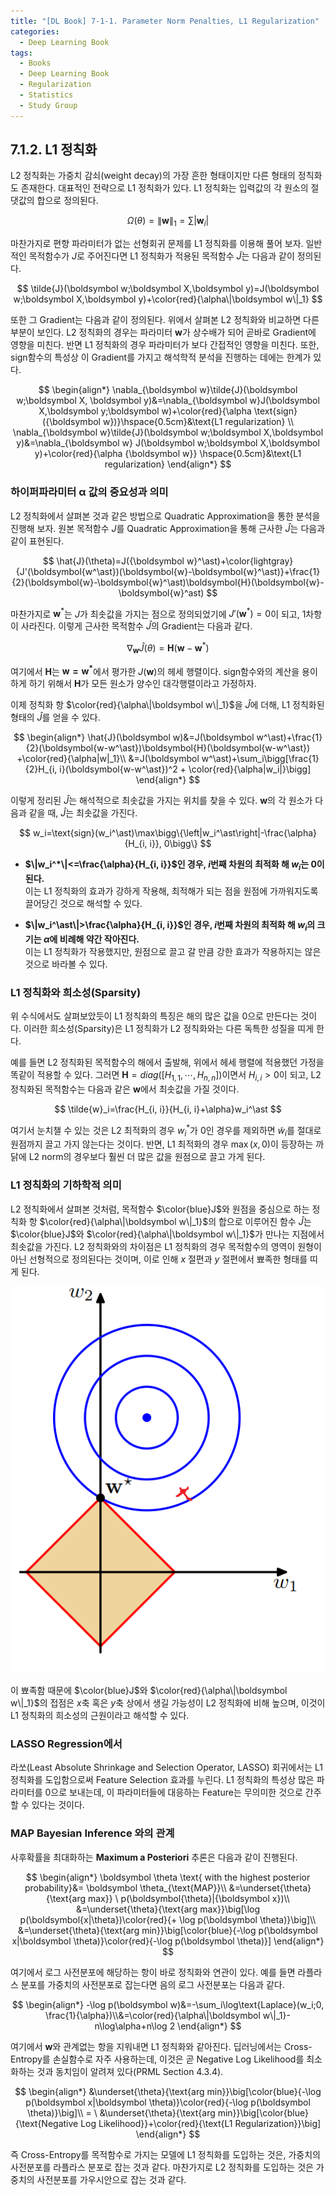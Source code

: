 ```yaml
---
title: "[DL Book] 7-1-1. Parameter Norm Penalties, L1 Regularization"
categories:
  - Deep Learning Book
tags:
  - Books
  - Deep Learning Book
  - Regularization
  - Statistics
  - Study Group
---
```


## 7.1.2. L1 정칙화

L2 정칙화는 가중치 감쇠(weight decay)의 가장 흔한 형태이지만 다른 형태의 정칙화도 존재한다. 대표적인 전략으로 L1 정칙화가 있다. L1 정칙화는 입력값의 각 원소의 절댓값의 합으로 정의된다.

$$
\Omega(\theta)=\|\boldsymbol w\|_1=\sum|\boldsymbol{w}_i|
$$

마찬가지로 편향 파라미터가 없는 선형회귀 문제를 L1 정칙화를 이용해 풀어 보자. 일반적인 목적함수가 $J$로 주어진다면 L1 정칙화가 적용된 목적함수 $\tilde{J}$는 다음과 같이 정의된다.

$$
\tilde{J}(\boldsymbol w;\boldsymbol X,\boldsymbol y)=J(\boldsymbol w;\boldsymbol X,\boldsymbol y)+\color{red}{\alpha\|\boldsymbol w\|_1}
$$

또한 그 Gradient는 다음과 같이 정의된다. 위에서 살펴본 L2 정칙화와 비교하면 다른 부분이 보인다. L2 정칙화의 경우는 파라미터 $\boldsymbol w$가 상수배가 되어 곧바로 Gradient에 영향을 미친다. 반면 L1 정칙화의 경우 파라미터가 보다 간접적인 영향을 미친다. 또한, $\text{sign}$함수의 특성상 이 Gradient를 가지고 해석학적 분석을 진행하는 데에는 한계가 있다.

$$
\begin{align*}
\nabla_{\boldsymbol w}\tilde{J}(\boldsymbol w;\boldsymbol X, \boldsymbol y)&=\nabla_{\boldsymbol w}J(\boldsymbol X,\boldsymbol y;\boldsymbol w)+\color{red}{\alpha \text{sign}({\boldsymbol w})}\hspace{0.5cm}&\text{L1 regularization} \\
\nabla_{\boldsymbol w}\tilde{J}(\boldsymbol w;\boldsymbol X,\boldsymbol y)&=\nabla_{\boldsymbol w} J(\boldsymbol w;\boldsymbol X,\boldsymbol y)+\color{red}{\alpha {\boldsymbol w}} \hspace{0.5cm}&\text{L1 regularization}
\end{align*}
$$



### 하이퍼파라미터 $\boldsymbol \alpha$ 값의 중요성과 의미

L2 정칙화에서 살펴본 것과 같은 방법으로 Quadratic Approximation을 통한 분석을 진행해 보자. 원본 목적함수 $J$를 Quadratic Approximation을 통해 근사한 $\hat{J}$는 다음과 같이 표현된다.

$$
\hat{J}(\theta)=J({\boldsymbol w}^\ast)+\color{lightgray}{J'(\boldsymbol{w^\ast})(\boldsymbol{w}-\boldsymbol{w}^\ast)}+\frac{1}{2}(\boldsymbol{w}-\boldsymbol{w}^\ast)\boldsymbol{H}(\boldsymbol{w}-\boldsymbol{w}^ast)
$$

마찬가지로 $\boldsymbol w^*$는 $J$가 최솟값을 가지는 점으로 정의되었기에 $J'(\boldsymbol w^\ast)=0$이 되고, 1차항이 사라진다. 이렇게 근사한 목적함수 $\hat{J}$의 Gradient는 다음과 같다.

$$
\nabla_{\boldsymbol w}\hat{J}(\theta) = \boldsymbol{H}(\boldsymbol{w}-\boldsymbol{w}^\ast)
$$

여기에서 $\boldsymbol H$는 $\boldsymbol{w=w^\ast}$에서 평가한 $J(\boldsymbol w)$의 헤세 행렬이다. $\text{sign}$함수와의 계산을 용이하게 하기 위해서 $\boldsymbol H$가 모든 원소가 양수인 대각행렬이라고 가정하자. 

이제 정칙화 항 $\color{red}{\alpha\|\boldsymbol w\|_1}$을 $\hat{J}$에 더해, L1 정칙화된 형태의 $\hat{J}$를 얻을 수 있다.

$$
\begin{align*}
\hat{J}(\boldsymbol w)&=J(\boldsymbol w^\ast)+\frac{1}{2}(\boldsymbol{w-w^\ast})\boldsymbol{H}(\boldsymbol{w-w^\ast}) +\color{red}{\alpha|w|_1}\\
&=J(\boldsymbol w^\ast)+\sum_i\bigg[\frac{1}{2}H_{i, i}(\boldsymbol{w-w^\ast})^2 + \color{red}{\alpha|w_i|}\bigg]
\end{align*}
$$

이렇게 정리된 $\hat{J}$는 해석적으로 최솟값을 가지는 위치를 찾을 수 있다. $\boldsymbol w$의 각 원소가 다음과 같을 때, $\hat{J}$는 최솟값을 가진다.

$$
w_i=\text{sign}(w_i^\ast)\max\bigg\{\left|w_i^\ast\right|-\frac{\alpha}{H_{i, i}}, 0\bigg\}
$$

* **$\|w_i^*\|<=\frac{\alpha}{H_{i, i}}$인 경우, $i$번째 차원의 최적화 해 $w_i$는 0이 된다.**\
    이는 L1 정칙화의 효과가 강하게 작용해, 최적해가 되는 점을 원점에 가까워지도록 끌어당긴 것으로 해석할 수 있다.
    
- **$\|w_i^\ast\|>\frac{\alpha}{H_{i, i}}$인 경우, $i$번째 차원의 최적화 해 $w_i$의 크기는 $\alpha$에 비례해 약간 작아진다.**\
    이는 L1 정칙화가 작용했지만, 원점으로 끌고 갈 만큼 강한 효과가 작용하지는 않은 것으로 바라볼 수 있다.
    

### L1 정칙화와 희소성(Sparsity)

위 수식에서도 살펴보았듯이 L1 정칙화의 특징은 해의 많은 값을 0으로 만든다는 것이다. 이러한 희소성(Sparsity)은 L1 정칙화가 L2 정칙화와는 다른 독특한 성질을 띠게 한다.

예를 들면 L2 정칙화된 목적함수의 해에서 출발해, 위에서 헤세 행렬에 적용했던 가정을 똑같이 적용할 수 있다. 그러면 $\boldsymbol H=diag([H_{1, 1},\cdots,H_{n, n}])$이면서 $H_{i, i} > 0$이 되고, L2 정칙화된 목적함수는 다음과 같은 $\boldsymbol w$에서 최솟값을 가질 것이다.

$$
\tilde{w}_i=\frac{H_{i, i}}{H_{i, i}+\alpha}w_i^\ast
$$

여기서 눈치챌 수 있는 것은 L2 최적화의 경우 $w^\ast_i$가 0인 경우를 제외하면 $\tilde{w}_i$를 절대로 원점까지 끌고 가지 않는다는 것이다. 반면, L1 최적화의 경우 $\max(x, 0)$이 등장하는 까닭에 L2 norm의 경우보다 훨씬 더 많은 값을 원점으로 끌고 가게 된다.

### L1 정칙화의 기하학적 의미

L2 정칙화에서 살펴본 것처럼, 목적함수 $\color{blue}J$와 원점을 중심으로 하는 정칙화 항 $\color{red}{\alpha\|\boldsymbol w\|_1}$의 합으로 이루어진 함수 $\hat{J}$는 $\color{blue}J$와 $\color{red}{\alpha\|\boldsymbol w\|_1}$가 만나는 지점에서 최솟값을 가진다. L2 정칙화와의 차이점은 L1 정칙화의 경우 목적함수의 영역이 원형이 아닌 선형적으로 정의된다는 것이며, 이로 인해 $x$ 절편과 $y$ 절편에서 뾰족한 형태를 띠게 된다. 

![Untitled](/assets/images/dlbook/7/4.png)

이 뾰족함 때문에 $\color{blue}J$와 $\color{red}{\alpha\|\boldsymbol w\|_1}$의 접점은 $x$축 혹은 $y$축 상에서 생길 가능성이 L2 정칙화에 비해 높으며, 이것이 L1 정칙화의 희소성의 근원이라고 해석할 수 있다.

### LASSO Regression에서

라쏘(Least Absolute Shrinkage and Selection Operator, LASSO) 회귀에서는 L1 정칙화를 도입함으로써 Feature Selection 효과를 누린다. L1 정칙화의 특성상 많은 파라미터를 0으로 보내는데, 이 파라미터들에 대응하는 Feature는 무의미한 것으로 간주할 수 있다는 것이다.

### MAP Bayesian Inference 와의 관계

사후확률을 최대화하는 **Maximum a Posteriori** 추론은 다음과 같이 진행된다.

$$
\begin{align*}
\boldsymbol \theta \text{ with the highest posterior probability}&= \boldsymbol \theta_{\text{MAP}}\\
&=\underset{\theta}{\text{arg max}} \ p(\boldsymbol{\theta}|{\boldsymbol x})\\
&=\underset{\theta}{\text{arg max}}\big[\log p(\boldsymbol{x|\theta})\color{red}{+ \log p(\boldsymbol \theta)}\big]\\
&=\underset{\theta}{\text{arg min}}\big[\color{blue}{-\log p(\boldsymbol x|\boldsymbol \theta)}\color{red}{-\log p(\boldsymbol \theta)}]
\end{align*}
$$

여기에서 로그 사전분포에 해당하는 항이 바로 정칙화와 연관이 있다. 예를 들면 라플라스 분포를 가중치의 사전분포로 잡는다면 음의 로그 사전분포는 다음과 같다.

$$
\begin{align*}
-\log p(\boldsymbol w)&=-\sum_i\log\text{Laplace}(w_i;0, \frac{1}{\alpha})\\&=\color{red}{\alpha\|\boldsymbol w\|_1}-n\log\alpha+n\log 2
\end{align*}
$$

여기에서 $\boldsymbol w$와 관계없는 항을 지워내면 L1 정칙화와 같아진다. 딥러닝에서는 Cross-Entropy를 손실함수로 자주 사용하는데, 이것은 곧 Negative Log Likelihood를 최소화하는 것과 동치임이 알려져 있다(PRML Section 4.3.4). 

$$
\begin{align*}
&\underset{\theta}{\text{arg min}}\big[\color{blue}{-\log p(\boldsymbol x|\boldsymbol \theta)}\color{red}{-\log p(\boldsymbol \theta)}\big]\\
= \ &\underset{\theta}{\text{arg min}}\big[\color{blue}{\text{Negative Log Likelihood}}+\color{red}{\text{L1 Regularization}}\big]
\end{align*}
$$

즉 Cross-Entropy를 목적함수로 가지는 모델에 L1 정칙화를 도입하는 것은, 가중치의 사전분포를 라플라스 분포로 잡는 것과 같다. 마찬가지로 L2 정칙화를 도입하는 것은 가중치의 사전분포를 가우시안으로 잡는 것과 같다.